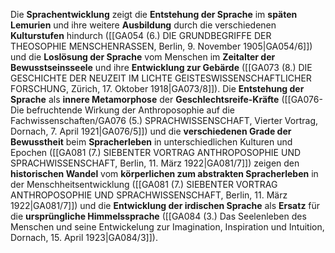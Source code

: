 
Die **Sprachentwicklung** zeigt die **Entstehung der Sprache** im **späten Lemurien** und ihre weitere **Ausbildung** durch die verschiedenen **Kulturstufen** hindurch ([[GA054 (6.) DIE GRUNDBEGRIFFE DER THEOSOPHIE MENSCHENRASSEN, Berlin, 9. November 1905|GA054/6]]) und die **Loslösung der Sprache** vom Menschen im **Zeitalter der Bewusstseinsseele** und ihre **Entwicklung zur Gebärde** ([[GA073 (8.) DIE GESCHICHTE DER NEUZEIT IM LICHTE GEISTESWISSENSCHAFTLICHER FORSCHUNG, Zürich, 17. Oktober 1918|GA073/8]]). Die **Entstehung der Sprache** als **innere Metamorphose** der **Geschlechtsreife-Kräfte** ([[GA076-Die befruchtende Wirkung der Anthroposophie auf die Fachwissenschaften/GA076 (5.) SPRACHWISSENSCHAFT, Vierter Vortrag, Dornach, 7. April 1921|GA076/5]]) und die **verschiedenen Grade der Bewusstheit** beim **Spracherleben** in unterschiedlichen Kulturen und Epochen ([[GA081 (7.) SIEBENTER VORTRAG ANTHROPOSOPHIE UND SPRACHWISSENSCHAFT, Berlin, 11. März 1922|GA081/7]]) zeigen den **historischen Wandel** vom **körperlichen zum abstrakten Spracherleben** in der Menschheitsentwicklung ([[GA081 (7.) SIEBENTER VORTRAG ANTHROPOSOPHIE UND SPRACHWISSENSCHAFT, Berlin, 11. März 1922|GA081/7]]) und die **Entwicklung der irdischen Sprache** als **Ersatz** für die **ursprüngliche Himmelssprache** ([[GA084 (3.) Das Seelenleben des Menschen und seine Entwickelung zur Imagination, Inspiration und Intuition, Dornach, 15. April 1923|GA084/3]]).
